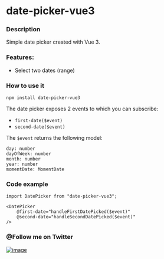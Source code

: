 # date-picker-vue3

### Description
Simple date picker created with Vue 3.

### Features:
* Select two dates (range)

### How to use it
```
npm install date-picker-vue3
```
The date picker exposes 2 events to which you can subscribe: 
* ``` first-date($event) ```
* ``` second-date($event) ```

The ``` $event ``` returns the following model: 
```
day: number
dayOfWeek: number
month: number 
year: number
momentDate: MomentDate
```

### Code example
```
import DatePicker from "date-picker-vue3";

<DatePicker
    @first-date="handleFirstDatePicked($event)"
    @second-date="handleSecondDatePicked($event)"
/>
```

### @Follow me on Twitter
[![image](https://gist.githubusercontent.com/radualex/51de7bfd86b262fec6509eecdafa5a90/raw/3b837e609b3cc263d396cbd78bedab38f930a509/icons8-twitter.svg)](https://www.twitter.com/iamradualex)
